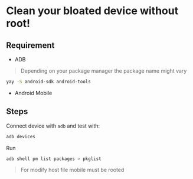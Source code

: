 # Clean your bloated device without root!

## Requirement

- ADB
>Depending on your package manager the package name might vary
```bash
yay -S android-sdk android-tools
```
- Android Mobile

## Steps

Connect device with `adb` and test with:
```bash
adb devices
```
Run 
```bash
adb shell pm list packages > pkglist
```
> For modify host file mobile must be rooted

